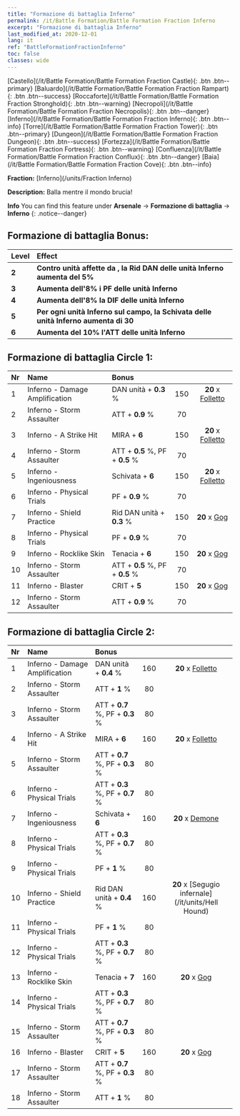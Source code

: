 ```yaml
---
title: "Formazione di battaglia Inferno"
permalink: /it/Battle Formation/Battle Formation Fraction Inferno
excerpt: "Formazione di battaglia Inferno"
last_modified_at: 2020-12-01
lang: it
ref: "BattleFormationFractionInferno"
toc: false
classes: wide
---
```

 [Castello](/it/Battle Formation/Battle Formation Fraction Castle){: .btn .btn--primary} [Baluardo](/it/Battle Formation/Battle Formation Fraction Rampart){: .btn .btn--success} [Roccaforte](/it/Battle Formation/Battle Formation Fraction Stronghold){: .btn .btn--warning} [Necropoli](/it/Battle Formation/Battle Formation Fraction Necropolis){: .btn .btn--danger} [Inferno](/it/Battle Formation/Battle Formation Fraction Inferno){: .btn .btn--info} [Torre](/it/Battle Formation/Battle Formation Fraction Tower){: .btn .btn--primary} [Dungeon](/it/Battle Formation/Battle Formation Fraction Dungeon){: .btn .btn--success} [Fortezza](/it/Battle Formation/Battle Formation Fraction Fortress){: .btn .btn--warning} [Confluenza](/it/Battle Formation/Battle Formation Fraction Conflux){: .btn .btn--danger} [Baia](/it/Battle Formation/Battle Formation Fraction Cove){: .btn .btn--info} 

  **Fraction:** [Inferno](/units/Fraction Inferno)

  **Description:** Balla mentre il mondo brucia!

**Info** You can find this feature under **Arsenale** -> **Formazione di battaglia** -> **Inferno** 
{: .notice--danger}

## Formazione di battaglia Bonus:

  | Level |         Effect        |
  |:------|:---------------------|
  | **2** | **Contro unità affette da <Combustione>, la Rid DAN delle unità Inferno aumenta del 5%** |
  | **3** | **Aumenta dell'8% i PF delle unità Inferno** |
  | **4** | **Aumenta dell'8% la DIF delle unità Inferno** |
  | **5** | **Per ogni unità Inferno sul campo, la Schivata delle unità Inferno aumenta di 30** |
  | **6** | **Aumenta del 10% l'ATT delle unità Inferno** |

## Formazione di battaglia Circle 1:

  |  Nr  |         Name        |  Bonus  | <i class="fas fa-flask"/>  |  <i class="fab fa-optin-monster"/> |
  |:-----|:--------------------|:---------|:-----------------:|:----------------:|
  | 1 | Inferno - Damage Amplification | DAN unità + **0.3** % | 150 |  **20** x [Folletto](/it/units/Imp) |
  | 2 | Inferno - Storm Assaulter | ATT + **0.9** % | 70 |   |
  | 3 | Inferno - A Strike Hit | MIRA + **6**  | 150 |  **20** x [Folletto](/it/units/Imp) |
  | 4 | Inferno - Storm Assaulter | ATT + **0.5** %, PF + **0.5** % | 70 |   |
  | 5 | Inferno - Ingeniousness | Schivata + **6**  | 150 |  **20** x [Folletto](/it/units/Imp) |
  | 6 | Inferno - Physical Trials | PF + **0.9** % | 70 |   |
  | 7 | Inferno - Shield Practice | Rid DAN unità + **0.3** % | 150 |  **20** x [Gog](/it/units/Gog) |
  | 8 | Inferno - Physical Trials | PF + **0.9** % | 70 |   |
  | 9 | Inferno - Rocklike Skin | Tenacia + **6**  | 150 |  **20** x [Gog](/it/units/Gog) |
  | 10 | Inferno - Storm Assaulter | ATT + **0.5** %, PF + **0.5** % | 70 |   |
  | 11 | Inferno - Blaster | CRIT + **5**  | 150 |  **20** x [Gog](/it/units/Gog) |
  | 12 | Inferno - Storm Assaulter | ATT + **0.9** % | 70 |   |
  


## Formazione di battaglia Circle 2:

  |  Nr  |         Name        |  Bonus  | <i class="fas fa-flask"/>  |  <i class="fab fa-optin-monster"/> |
  |:-----|:--------------------|:---------|:-----------------:|:----------------:|
  | 1 | Inferno - Damage Amplification | DAN unità + **0.4** % | 160 |  **20** x [Folletto](/it/units/Imp) |
  | 2 | Inferno - Storm Assaulter | ATT + **1** % | 80 |   |
  | 3 | Inferno - Storm Assaulter | ATT + **0.7** %, PF + **0.3** % | 80 |   |
  | 4 | Inferno - A Strike Hit | MIRA + **6**  | 160 |  **20** x [Folletto](/it/units/Imp) |
  | 5 | Inferno - Storm Assaulter | ATT + **0.7** %, PF + **0.3** % | 80 |   |
  | 6 | Inferno - Physical Trials | ATT + **0.3** %, PF + **0.7** % | 80 |   |
  | 7 | Inferno - Ingeniousness | Schivata + **6**  | 160 |  **20** x [Demone](/it/units/Demon) |
  | 8 | Inferno - Physical Trials | ATT + **0.3** %, PF + **0.7** % | 80 |   |
  | 9 | Inferno - Physical Trials | PF + **1** % | 80 |   |
  | 10 | Inferno - Shield Practice | Rid DAN unità + **0.4** % | 160 |  **20** x [Segugio infernale](/it/units/Hell Hound) |
  | 11 | Inferno - Physical Trials | PF + **1** % | 80 |   |
  | 12 | Inferno - Physical Trials | ATT + **0.3** %, PF + **0.7** % | 80 |   |
  | 13 | Inferno - Rocklike Skin | Tenacia + **7**  | 160 |  **20** x [Gog](/it/units/Gog) |
  | 14 | Inferno - Physical Trials | ATT + **0.3** %, PF + **0.7** % | 80 |   |
  | 15 | Inferno - Storm Assaulter | ATT + **0.7** %, PF + **0.3** % | 80 |   |
  | 16 | Inferno - Blaster | CRIT + **5**  | 160 |  **20** x [Gog](/it/units/Gog) |
  | 17 | Inferno - Storm Assaulter | ATT + **0.7** %, PF + **0.3** % | 80 |   |
  | 18 | Inferno - Storm Assaulter | ATT + **1** % | 80 |   |
  

